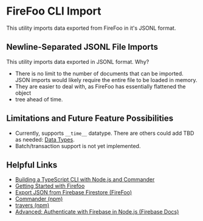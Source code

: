 # FireFoo CLI Import

This utility imports data exported from FireFoo in it's JSONL format.

## Newline-Separated JSONL File Imports

This utility imports data exported in JSONL format. Why?

- There is no limit to the number of documents that can be imported. JSON
  imports
  would likely require the entire file to be loaded in memory.
- They are easier to deal with, as FireFoo has essentially flattened the object
- tree ahead of time.

## Limitations and Future Feature Possibilities

- Currently, supports `__time__` datatype. There are others could add TBD as
  needed:
  [Data Types](https://www.firefoo.app/docs/firestore-export-import/collection-documents-export-json#data-types).
- Batch/transaction support is not yet implemented.

## Helpful Links

- [Building a TypeScript CLI with Node.js and Commander](https://blog.logrocket.com/building-typescript-cli-node-js-commander)
- [Getting Started with Firefoo](https://www.firefoo.app/docs/getting-started)
- [Export JSON from Firebase Firestore (FireFoo)](https://www.firefoo.app/docs/firestore-export-import/collection-documents-export-json#data-types)
- [Commander (npm)](https://www.npmjs.com/package/commander)
- [travers (npm)](https://www.npmjs.com/package/traverse)
- [Advanced: Authenticate with Firebase in Node.js (Firebase Docs)](https://firebase.google.com/docs/auth/web/google-signin#expandable-3)
